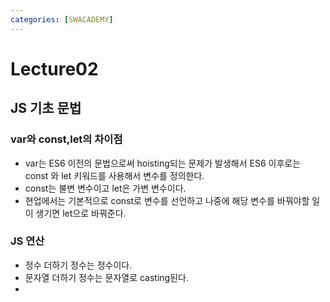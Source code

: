 ```yaml
---
categories: [SWACADEMY]
---
```


# Lecture02

## JS 기초 문법

### var와 const,let의 차이점
- var는 ES6 이전의 문법으로써 hoisting되는 문제가 발생해서 ES6 이후로는 const 와 let 키워드를 사용해서 변수를 정의한다.
- const는 불변 변수이고 let은 가변 변수이다.
- 현업에서는 기본적으로 const로 변수를 선언하고 나중에 해당 변수를 바꿔야할 일이 생기면 let으로 바꿔준다.

### JS 연산

- 정수 더하기 정수는 정수이다.
- 문자열 더하기 정수는 문자열로 casting된다.
- 


